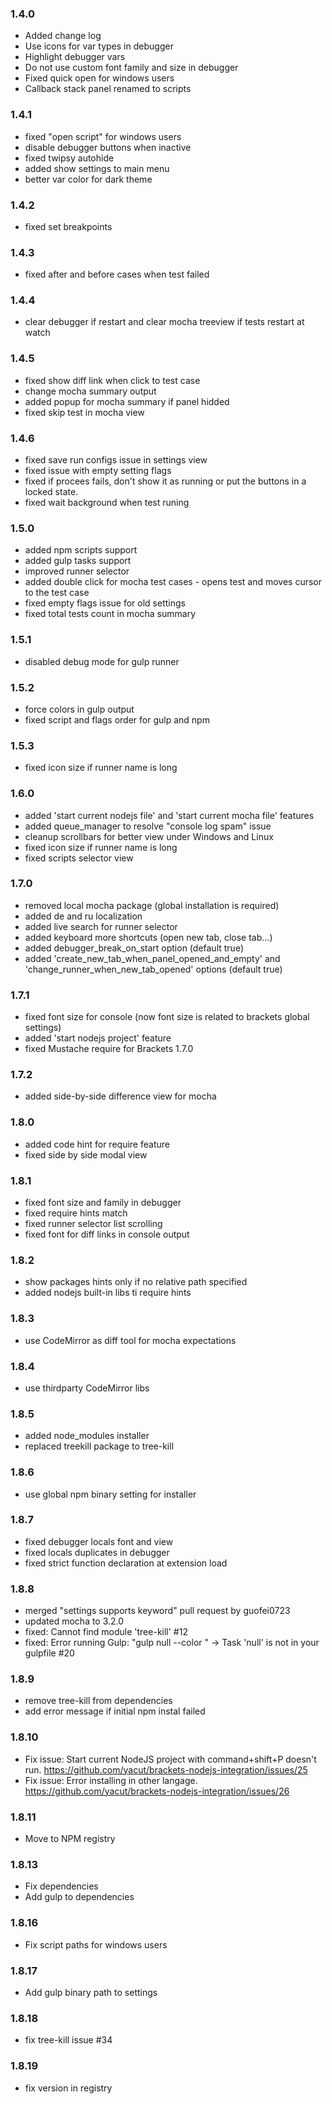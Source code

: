 ### 1.4.0

- Added change log
- Use icons for var types in debugger
- Highlight debugger vars
- Do not use custom font family and size in debugger
- Fixed quick open for windows users
- Callback stack panel renamed to scripts

### 1.4.1

- fixed "open script" for windows users
- disable debugger buttons when inactive
- fixed twipsy autohide
- added show settings to main menu
- better var color for dark theme

### 1.4.2

- fixed set breakpoints

### 1.4.3

- fixed after and before cases when test failed

### 1.4.4

- clear debugger if restart and clear mocha treeview if tests restart at watch

### 1.4.5

- fixed show diff link when click to test case
- change mocha summary output
- added popup for mocha summary if panel hidded
- fixed skip test in mocha view

### 1.4.6

- fixed save run configs issue in settings view
- fixed issue with empty setting flags
- fixed if procees fails, don't show it as running or put the buttons in a locked state.
- fixed wait background when test runing


### 1.5.0

- added npm scripts support
- added gulp tasks support
- improved runner selector
- added double click for mocha test cases - opens test and moves cursor to the test case
- fixed empty flags issue for old settings
- fixed total tests count in mocha summary

### 1.5.1

- disabled debug mode for gulp runner

### 1.5.2

- force colors in gulp output
- fixed script and flags order for gulp and npm

### 1.5.3

- fixed icon size if runner name is long

### 1.6.0

- added 'start current nodejs file' and 'start current mocha file' features
- added queue_manager to resolve "console log spam" issue
- cleanup scrollbars for better view under Windows and Linux
- fixed icon size if runner name is long
- fixed scripts selector view

### 1.7.0

- removed local mocha package (global installation is required)
- added de and ru localization
- added live search for runner selector
- added keyboard more shortcuts (open new tab, close tab...)
- added debugger_break_on_start option (default true)
- added 'create_new_tab_when_panel_opened_and_empty' and 'change_runner_when_new_tab_opened' options (default true)

### 1.7.1

- fixed font size for console (now font size is related to brackets global settings)
- added 'start nodejs project' feature
- fixed Mustache require for Brackets 1.7.0

### 1.7.2

- added side-by-side difference view for mocha


### 1.8.0

- added code hint for require feature
- fixed side by side modal view

### 1.8.1

- fixed font size and family in debugger
- fixed require hints match
- fixed runner selector list scrolling
- fixed font for diff links in console output

### 1.8.2

- show packages hints only if no relative path specified
- added nodejs built-in libs ti require hints

### 1.8.3

- use CodeMirror as diff tool for mocha expectations

### 1.8.4

- use thirdparty CodeMirror libs

### 1.8.5

- added node_modules installer
- replaced treekill package to tree-kill

### 1.8.6

- use global npm binary setting for installer

### 1.8.7

- fixed debugger locals font and view
- fixed locals duplicates in debugger
- fixed strict function declaration at extension load

### 1.8.8

- merged "settings supports keyword" pull request by guofei0723
- updated mocha to 3.2.0
- fixed: Cannot find module 'tree-kill' #12
- fixed: Error running Gulp: "gulp null --color " -> Task 'null' is not in your gulpfile #20

### 1.8.9

- remove tree-kill from dependencies
- add error message if initial npm instal failed

### 1.8.10

- Fix issue: Start current NodeJS project with command+shift+P doesn't run. https://github.com/yacut/brackets-nodejs-integration/issues/25
- Fix issue: Error installing in other langage. https://github.com/yacut/brackets-nodejs-integration/issues/26

### 1.8.11

- Move to NPM registry

### 1.8.13

- Fix dependencies
- Add gulp to dependencies


### 1.8.16

- Fix script paths for windows users

### 1.8.17

- Add gulp binary path to settings

### 1.8.18

- fix tree-kill issue #34

### 1.8.19

- fix version in registry